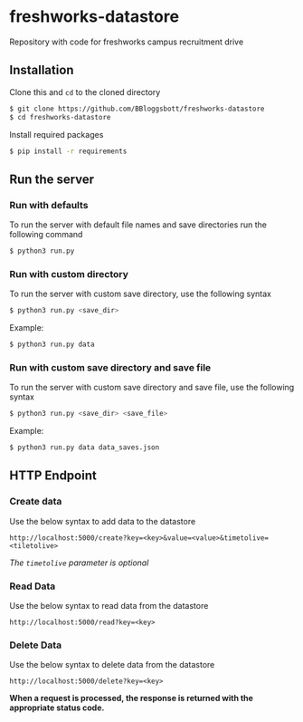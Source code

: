 # freshworks-datastore
Repository with code for freshworks campus recruitment drive

## Installation
Clone this  and `cd` to the cloned directory
```bash
$ git clone https://github.com/BBloggsbott/freshworks-datastore
$ cd freshworks-datastore
```

Install required packages
```bash
$ pip install -r requirements
```

## Run the server
### Run with defaults
To run the server with default file names and save directories run the following command
```bash
$ python3 run.py
```

### Run with custom directory
To run the server with custom save directory, use the following syntax
```bash
$ python3 run.py <save_dir>
```
Example:
```bash
$ python3 run.py data
```

### Run with custom save directory and save file
To run the server with custom save directory and save file, use the following syntax
```bash
$ python3 run.py <save_dir> <save_file>
```
Example:
```bash
$ python3 run.py data data_saves.json
```

## HTTP Endpoint
### Create data
Use the below syntax to add data to the datastore
```
http://localhost:5000/create?key=<key>&value=<value>&timetolive=<tiletolive>
```
*The `timetolive` parameter is optional*

### Read Data
Use the below syntax to read data from the datastore
```
http://localhost:5000/read?key=<key>
```

### Delete Data
Use the below syntax to delete data from the datastore
```
http://localhost:5000/delete?key=<key>
```

**When a request is processed, the response is returned with the appropriate status code.**
